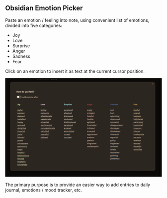 ## Obsidian Emotion Picker

Paste an emotion / feeling into note, using convenient list of emotions, divided into five categories:

-   Joy
-   Love
-   Surprise
-   Anger
-   Sadness
-   Fear

Click on an emotion to insert it as text at the current cursor position.

![Plugin overview](./emotion-picker.png "Plugin overview")

The primary purpose is to provide an easier way to add entries to daily journal, emotions / mood tracker, etc.
